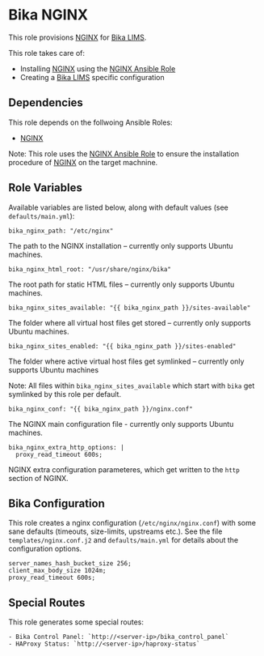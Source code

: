 # Bika NGINX

This role provisions [NGINX][1] for [Bika LIMS][3].

This role takes care of:

- Installing [NGINX][1] using the [NGINX Ansible Role][2]
- Creating a [Bika LIMS][3] specific configuration

## Dependencies

This role depends on the follwoing Ansible Roles:

- [NGINX](https://galaxy.ansible.com/geerlingguy/nginx)

Note: This role uses the [NGINX Ansible Role][2] to ensure the installation
      procedure of [NGINX][1] on the target machnine.

## Role Variables

Available variables are listed below, along with default values (see
`defaults/main.yml`):

    bika_nginx_path: "/etc/nginx"

The path to the NGINX installation – currently only supports Ubuntu machines.

    bika_nginx_html_root: "/usr/share/nginx/bika"

The root path for static HTML files – currently only supports Ubuntu machines.

    bika_nginx_sites_available: "{{ bika_nginx_path }}/sites-available"

The folder where all virtual host files get stored – currently only supports
Ubuntu machines.

    bika_nginx_sites_enabled: "{{ bika_nginx_path }}/sites-enabled"

The folder where active virtual host files get symlinked – currently only supports
Ubuntu machines

Note: All files within `bika_nginx_sites_available` which start with `bika` get
symlinked by this role per default.

    bika_nginx_conf: "{{ bika_nginx_path }}/nginx.conf"

The NGINX main configuration file - currently only supports Ubuntu machines.

    bika_nginx_extra_http_options: |
      proxy_read_timeout 600s;

NGINX extra configuration parameteres, which get written to the `http` section of NGINX.


## Bika Configuration

This role creates a nginx configuration (`/etc/nginx/nginx.conf`) with some sane
defaults (timeouts, size-limits, upstreams etc.). See the file
`templates/nginx.conf.j2` and `defaults/main.yml` for details about the
configuration options.

    server_names_hash_bucket_size 256;
    client_max_body_size 1024m;
    proxy_read_timeout 600s;

## Special Routes

This role generates some special routes:

    - Bika Control Panel: `http://<server-ip>/bika_control_panel`
    - HAProxy Status: `http://<server-ip>/haproxy-status`

[1]: http://www.nginx.org "NGINX"
[2]: https://galaxy.ansible.com/geerlingguy/nginx "NGINX Ansible Role"
[3]: https://github.com/bikalabs/bika.lims/wiki "Bika LIMS"
